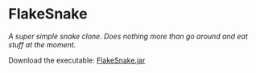 FlakeSnake
==========
_A super simple snake clone. Does nothing more than go around and eat stuff at the moment._

Download the executable: [FlakeSnake.jar](https://github.com/flakeparadigm/FlakeSnake/raw/master/FlakeSnake.jar)
